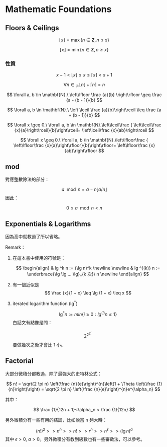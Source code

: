 # Mathematic Foundations

## Floors & Ceilings

$$
\lfloor x \rfloor = \max \{ n \in \mathbf{Z}, n \leq x  \}
$$

$$
\lfloor x \rfloor = \min \{ n \in \mathbf{Z}, n \geq x  \}
$$

### 性質

$$
x - 1 < \lfloor x \rfloor \leq x \leq \lceil x \rceil< x + 1
$$

$$
\forall n \in \mathcal {z}. \lfloor n \rfloor + \lceil n \rceil = n
$$

$$
\forall a, b \in \mathbf{N}.\ \left\lfloor \frac {a}{b} \right\rfloor \geq \frac {a - (b - 1)}{b}
$$

$$
\forall a, b \in \mathbf{N}.\ \left \lceil \frac {a}{b}\right\rceil \leq \frac {a + (b - 1)}{b}
$$

$$
\forall x \geq 0.\ \forall a, b \in \mathbf{N}.\left\lceil\frac { \left\lceil\frac {x}{a}\right\rceil}{b}\right\rceil=  \left\lceil\frac {x}{ab}\right\rceil
$$

$$
\forall x \geq 0.\ \forall a, b \in \mathbf{N}.\left\lfloor\frac { \left\lfloor\frac {x}{a}\right\rfloor}{b}\right\rfloor=  \left\lfloor\frac {x}{ab}\right\rfloor
$$

## mod

對應整數除法的部分：


$$
a\mod n = a - n \lfloor a/n \rfloor
$$
因此：


$$
0 \leq a \mod n < n
$$




## Exponentials & Logarithms

因為高中就教過了所以省略。

Remark：

1. 在這本書中使用的符號是：

   $$
   \begin{align}
   & lg ^k n := (\lg n)^k \newline
   \newline
   & lg ^{(k)} n := \underbrace{\lg \lg ... \lg}_{k 次}\ n \newline
   \end{align}
   $$

2. 有一個近似是
  $$
  \frac {x}{1 + x} \leq \lg (1 + x) \leq x
  $$

3.  iterated logarithm function ($\lg^*$)

	
	$$
	\lg^*n := min\{i \geq 0 : lg^{(i)}n \leq 1\}
	$$
	白話文有點像是問：

	
	$$
	2^{2^{2^{.^{.}}}}
	$$
	要做幾次之後才會比 1 小。

## Factorial

大部分微積分都教過，除了最強大的史特林公式：



$$
n! = \sqrt{2 \pi n} \left(\frac {n}{e}\right)^{n}\left(1 + \Theta \left(\frac {1}{n}\right)\right) = \sqrt{2 \pi n} \left(\frac {n}{e}\right)^{n}e^{\alpha_n}
$$



其中：

$$
\frac {1}{12n + 1}<\alpha_n < \frac {1}{12n}
$$

另外微積分有一些有用的結論，比如說當 n 夠大時：

$$
(n!)^2 >> n^n >> n! >> r^n >> n^{\epsilon} >> (\lg n)^{a}
$$
其中 $\epsilon > 0$, $a > 0$。另外微積分有教到級數也有一些審斂法，可以參考。